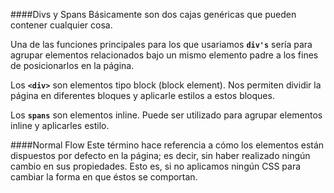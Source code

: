 ####Divs y Spans
Básicamente son dos cajas genéricas que pueden contener cualquier cosa.

Una de las funciones principales para los que usariamos **`div's`** sería para agrupar elementos relacionados bajo un mismo elemento padre a los fines de posicionarlos en la página.

Los **`<div>`** son elementos tipo block (block element). Nos permiten dividir la página en diferentes bloques y aplicarle estilos a estos bloques.

Los **`spans`** son elementos inline. Puede ser utilizado para agrupar elementos inline y aplicarles estilo.

####Normal Flow
Este término hace referencia a cómo los elementos están dispuestos por defecto en la página; es decir, sin haber realizado ningún cambio en sus propiedades. Esto es, si no aplicamos ningún CSS para cambiar la forma en que éstos se comportan.





